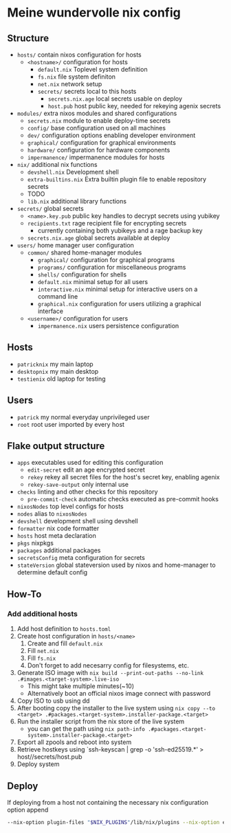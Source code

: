 # Meine wundervolle nix config

## Structure

- `hosts/` contain nixos configuration for hosts
    - `<hostname>/` configuration for hosts
        - `default.nix` Toplevel system definition
        - `fs.nix` file system definiton
        - `net.nix` network setup
        - `secrets/` secrets local to this hosts
            - `secrets.nix.age` local secrets usable on deploy
            - `host.pub` host public key, needed for rekeying agenix secrets
- `modules/` extra nixos modules and shared configurations
    - `secrets.nix` module to enable deploy-time secrets
    - `config/` base configuration used on all machines
    - `dev/` configuration options enabling developer environment
    - `graphical/` configuration for graphical environments
    - `hardware/` configuration for hardware components
    - `impermanence/` impermanence modules for hosts
- `nix/` additional nix functions
    - `devshell.nix` Development shell
    - `extra-builtins.nix` Extra builtin plugin file to enable repository secrets
    - TODO
    - `lib.nix` additional library functions
- `secrets/` global secrets
    - `<name>.key.pub` public key handles to decrypt secrets using yubikey
    - `recipients.txt` rage recipient file for encrypting secrets
        - currently containing both yubikeys and a rage backup key
    - `secrets.nix.age` global secrets available at deploy
- `users/` home manager user configuration
    - `common/` shared home-manager modules
        - `graphical/` configuration for graphical programs
        - `programs/` configuration for miscellaneous programs
        - `shells/` configuration for shells
        - `default.nix` minimal setup for all users
        - `interactive.nix` minimal setup for interactive users on a command line
        - `graphical.nix` configuration for users utilizing a graphical interface
    - `<username>/` configuration for users
        - `impermanence.nix` users persistence configuration

## Hosts
- `patricknix` my main laptop
- `desktopnix` my main desktop
- `testienix` old laptop for testing

## Users
- `patrick` my normal everyday unprivileged user
- `root` root user imported by every host

## Flake output structure
- `apps` executables used for editing this configuration
    - `edit-secret` edit an age encrypted secret
    - `rekey` rekey all secret files for the host's secret key, enabling agenix
    - `rekey-save-output` only internal use
- `checks` linting and other checks for this repository
    - `pre-commit-check` automatic checks executed as pre-commit hooks
- `nixosNodes` top level configs for hosts
- `nodes` alias to `nixosNodes`
- `devshell` development shell using devshell
- `formatter` nix code formatter
- `hosts` host meta declaration
- `pkgs` nixpkgs
- `packages` additional packages
- `secretsConfig` meta configuration for secrets
- `stateVersion` global stateversion used by nixos and home-manager to determine default config

## How-To

### Add additional hosts

1. Add host definition to `hosts.toml`
2. Create host configuration in `hosts/<name>`
    1. Create and fill `default.nix`
    1. Fill `net.nix`
    1. Fill `fs.nix`
    2. Don't forget to add necesarry config for filesystems, etc.
3. Generate ISO image with `nix build --print-out-paths --no-link .#images.<target-system>.live-iso`
    - This might take multiple minutes(~10)
    - Alternatively boot an official nixos image connect with password
3. Copy ISO to usb using dd
3. After booting copy the installer to the live system using `nix copy --to <target> .#packages.<target-system>.installer-package.<target>`
4. Run the installer script from the nix store of the live system
    - you can get the path using `nix path-info .#packages.<target-system>.installer-package.<target>`
4. Export all zpools and reboot into system
6. Retrieve hostkeys using `ssh-keyscan <host> | grep -o 'ssh-ed25519.*' > host/<target>/secrets/host.pub
5. Deploy system


## Deploy

If deploying from a host not containing the necessary nix configuration option append
```bash
--nix-option plugin-files "$NIX_PLUGINS"/lib/nix/plugins --nix-option extra-builtins-file ./nix/extra-builtins`
```
